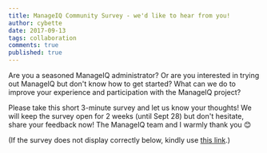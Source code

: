 ```yaml
---
title: ManageIQ Community Survey - we'd like to hear from you!
author: cybette
date: 2017-09-13
tags: collaboration
comments: true
published: true
---
```


Are you a seasoned ManageIQ administrator? Or are you interested in trying out ManageIQ but don't know how to get started? What can we do to improve your experience and participation with the ManageIQ project?

Please take this short 3-minute survey and let us know your thoughts! We will keep the survey open for 2 weeks (until Sept 28) but don't hesitate, share your feedback now! The ManageIQ team and I warmly thank you :blush:

(If the survey does not display correctly below, kindly use [this link](https://www.surveymonkey.com/r/ZKZ2QGJ).)

<script>(function(t,e,c,o){var s,n,r;t.SMCX=t.SMCX||[],e.getElementById(o)||(s=e.getElementsByTagName(c),n=s[s.length-1],r=e.createElement(c),r.type="text/javascript",r.async=!0,r.id=o,r.src=["https:"===location.protocol?"https://":"http://","widget.surveymonkey.com/collect/website/js/gtgf8aG_2BDsgnzQZYHdUWcrWorgBbyOAqs_2BGmbkKIFaC7xJchetC7oRycz7zDNOVC.js"].join(""),n.parentNode.insertBefore(r,n))})(window,document,"script","smcx-sdk");</script>

